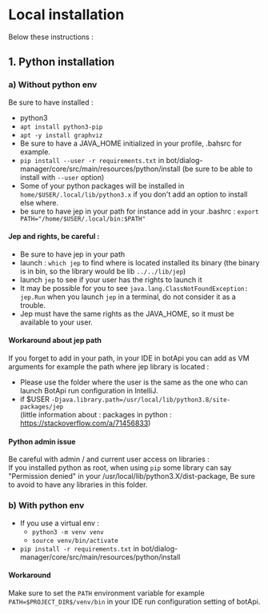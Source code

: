 # Local installation

Below these instructions :

## 1. Python installation

### a) Without python env

Be sure to have installed :

- python3
- `apt install python3-pip`
- `apt -y install graphviz`
- Be sure to have a JAVA_HOME initialized in your profile, .bahsrc for example.
- `pip install --user -r requirements.txt` in bot/dialog-manager/core/src/main/resources/python/install (be sure to be
  able to install with `--user` option)
- Some of your python packages will be installed in `home/$USER/.local/lib/python3.x` if you don't add an option to
  install else where.
- be sure to have jep in your path for instance add in your .bashrc : `export PATH="/home/$USER/.local/bin:$PATH"`

#### Jep and rights, be careful :

- Be sure to have jep in your path
- launch : `which jep` to find where is located installed its binary (the binary is in bin, so the library would be
  lib `../../lib/jep`)
- launch `jep` to see if your user has the rights to launch it
- It may be possible for you to see ```java.lang.ClassNotFoundException: jep.Run``` when you launch `jep` in a terminal,
  do not consider it as a trouble.
- Jep must have the same rights as the JAVA_HOME, so it must be available to your user.

#### Workaround about jep path

If you forget to add in your path, in your IDE in botApi you can add as VM arguments for example the path where jep
library is located :

- Please use the folder where the user is the same as the one who can launch BotApi run configuration in IntelliJ.
- if $USER  `-Djava.library.path=/usr/local/lib/python3.8/site-packages/jep`  
  (little information about : packages in python : https://stackoverflow.com/a/71456833)

#### Python admin issue

Be careful with admin / and current user access on libraries :  
If you installed python as root, when using `pip` some library can say "Permission denied" in your
/usr/local/lib/python3.X/dist-package,
Be sure to avoid to have any libraries in this folder.

### b) With python env

- If you use a virtual env :
    - `python3 -m venv venv`
    - `source venv/bin/activate`
- `pip install -r requirements.txt` in bot/dialog-manager/core/src/main/resources/python/install

#### Workaround

Make sure to set the `PATH` environment variable for example `PATH=$PROJECT_DIR$/venv/bin`
in your IDE run configuration setting of botApi.

